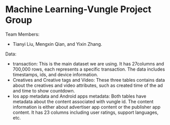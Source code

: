 # Machine Learning-Vungle Project Group

Team Members: 
* Tianyi Liu, Mengxin Qian, and Yixin Zhang.

Data: 
* transaction: This is the main dataset we are using. It has 27columns and 700,000 rows, each represents a specific transaction. The data includes timestamps, ids, and device information.
* Creatives and Creative tags and Video: These three tables contains data about the creatives and video attributes, such as created time of the ad and time to show countdown.
* Ios app metadata and Android apps metadata: Both tables have metadata about the content associated with vungle id. The content information is either about advertiser app content or the publisher app content. It has 23 columns including user ratings, support languages, etc.

